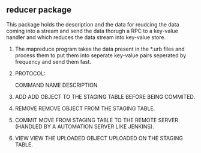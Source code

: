 ## reducer package

This package holds the description and the data for reudcing the data coming into a stream and send the data thorugh a RPC to a key-value handler and which reduces the data stream into key-value store.


1. The mapreduce program takes the data present in the *.urb files and process them to put them into seperate key-value pairs seperated by frequency and send them fast.


2. PROTOCOL:
   
   COMMAND NAME         DESCRIPTION
1. ADD                  ADD OBJECT TO THE STAGING TABLE BEFORE BEING COMMITED.
2. REMOVE               REMOVE OBJECT FROM THE STAGING TABLE.
3. COMMIT               MOVE FROM STAGING TABLE TO THE REMOTE SERVER (HANDLED BY A AUTOMATION SERVER LIKE JENKINS).
4. VIEW                 VIEW THE UPLOADED OBJECT UPLOADED ON  THE STAGING TABLE.


